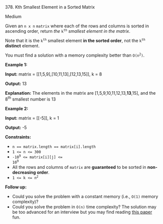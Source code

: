 ﻿378\. Kth Smallest Element in a Sorted Matrix

Medium

Given an `n x n` `matrix` where each of the rows and columns is sorted in ascending order, return _the_ <code>k<sup>th</sup></code> _smallest element in the matrix_.

Note that it is the <code>k<sup>th</sup></code> smallest element **in the sorted order**, not the <code>k<sup>th</sup></code> **distinct** element.

You must find a solution with a memory complexity better than <code>O(n<sup>2</sup>)</code>.

**Example 1:**

**Input:** matrix = [[1,5,9],[10,11,13],[12,13,15]], k = 8

**Output:** 13

**Explanation:** The elements in the matrix are [1,5,9,10,11,12,13,**13**,15], and the 8<sup>th</sup> smallest number is 13

**Example 2:**

**Input:** matrix = [[-5]], k = 1

**Output:** -5

**Constraints:**

*   `n == matrix.length == matrix[i].length`
*   `1 <= n <= 300`
*   <code>-10<sup>9</sup> <= matrix[i][j] <= 10<sup>9</sup></code>
*   All the rows and columns of `matrix` are **guaranteed** to be sorted in **non-decreasing order**.
*   <code>1 <= k <= n<sup>2</sup></code>

**Follow up:**

*   Could you solve the problem with a constant memory (i.e., `O(1)` memory complexity)?
*   Could you solve the problem in `O(n)` time complexity? The solution may be too advanced for an interview but you may find reading [this paper](http://www.cse.yorku.ca/~andy/pubs/X+Y.pdf) fun.